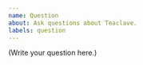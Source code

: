 ```yaml
---
name: Question
about: Ask questions about Teaclave.
labels: question
---
```

<!--
  We're glad to anwser any questions related to Teaclave.
  To help people quickly understand the issue, please also
  include some background and context of the question.

  We have documented many useful information on the homepage,
  please check them out first: https://teaclave.apache.org/docs/.
-->

(Write your question here.)
